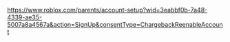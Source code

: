 https://www.roblox.com/parents/account-setup?wid=3eabbf0b-7a48-4339-ae35-5007a8a4567a&action=SignUp&consentType=ChargebackReenableAccount
